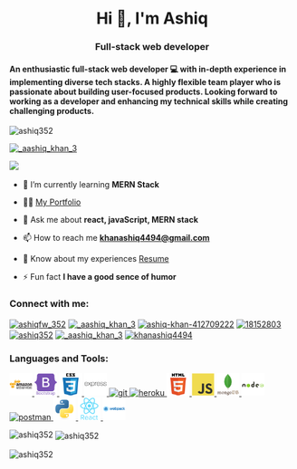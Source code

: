 <h1 align="center">Hi 👋, I'm Ashiq </h1>
<h3 align="center">Full-stack web developer</h3>

<h4>An enthusiastic full-stack web developer 💻 with in-depth
experience in implementing diverse tech stacks. A highly flexible
team player who is passionate about building user-focused
products. Looking forward to working as a developer and
enhancing my technical skills while creating challenging products.</h4>

<p align="left"> <img src="https://komarev.com/ghpvc/?username=ashiq352&label=Profile%20views&color=0e75b6&style=flat" alt="ashiq352" /> </p>

<p align="left"> <a href="https://twitter.com/_aashiq_khan_3" target="blank"><img src="https://img.shields.io/twitter/follow/_aashiq_khan_3?logo=twitter&style=for-the-badge" alt="_aashiq_khan_3" /></a> </p>

<img  src="https://www.aalpha.net/wp-content/uploads/2020/12/full-stack-development.gif"  />

- 🌱 I’m currently learning **MERN Stack**

- 👨‍💼 [ My Portfolio](https://drive.google.com/file/d/1BQFWilpa-sTkxcl9bks07hlARyLAB_vR/view?usp=sharing)

- 💬 Ask me about **react, javaScript, MERN stack**

- 📫 How to reach me **khanashiq4494@gmail.com**

- 📄 Know about my experiences [Resume](https://drive.google.com/file/d/1BQFWilpa-sTkxcl9bks07hlARyLAB_vR/view?usp=sharing)

- ⚡ Fun fact **I have a good sence of humor**



<h3 align="left">Connect with me:</h3>
<p align="left">
<a href="https://codepen.io/ashiqfw_352" target="blank"><img align="center" src="https://raw.githubusercontent.com/rahuldkjain/github-profile-readme-generator/master/src/images/icons/Social/codepen.svg" alt="ashiqfw_352" height="30" width="40" /></a>
<a href="https://twitter.com/_aashiq_khan_3" target="blank"><img align="center" src="https://raw.githubusercontent.com/rahuldkjain/github-profile-readme-generator/master/src/images/icons/Social/twitter.svg" alt="_aashiq_khan_3" height="30" width="40" /></a>
<a href="https://linkedin.com/in/ashiq-khan-412709222" target="blank"><img align="center" src="https://raw.githubusercontent.com/rahuldkjain/github-profile-readme-generator/master/src/images/icons/Social/linked-in-alt.svg" alt="ashiq-khan-412709222" height="30" width="40" /></a>
<a href="https://stackoverflow.com/users/18152803" target="blank"><img align="center" src="https://raw.githubusercontent.com/rahuldkjain/github-profile-readme-generator/master/src/images/icons/Social/stack-overflow.svg" alt="18152803" height="30" width="40" /></a>
<a href="https://codesandbox.com/ashiq352" target="blank"><img align="center" src="https://raw.githubusercontent.com/rahuldkjain/github-profile-readme-generator/master/src/images/icons/Social/codesandbox.svg" alt="ashiq352" height="30" width="40" /></a>
<a href="https://instagram.com/_aashiq_khan_3" target="blank"><img align="center" src="https://raw.githubusercontent.com/rahuldkjain/github-profile-readme-generator/master/src/images/icons/Social/instagram.svg" alt="_aashiq_khan_3" height="30" width="40" /></a>
<a href="https://www.leetcode.com/khanashiq4494" target="blank"><img align="center" src="https://raw.githubusercontent.com/rahuldkjain/github-profile-readme-generator/master/src/images/icons/Social/leet-code.svg" alt="khanashiq4494" height="30" width="40" /></a>
</p>

<h3 align="left">Languages and Tools:</h3>
<p align="left"> <a href="https://aws.amazon.com" target="_blank" rel="noreferrer"> <img src="https://raw.githubusercontent.com/devicons/devicon/master/icons/amazonwebservices/amazonwebservices-original-wordmark.svg" alt="aws" width="40" height="40"/> </a> <a href="https://getbootstrap.com" target="_blank" rel="noreferrer"> <img src="https://raw.githubusercontent.com/devicons/devicon/master/icons/bootstrap/bootstrap-plain-wordmark.svg" alt="bootstrap" width="40" height="40"/> </a> <a href="https://www.w3schools.com/css/" target="_blank" rel="noreferrer"> <img src="https://raw.githubusercontent.com/devicons/devicon/master/icons/css3/css3-original-wordmark.svg" alt="css3" width="40" height="40"/> </a> <a href="https://expressjs.com" target="_blank" rel="noreferrer"> <img src="https://raw.githubusercontent.com/devicons/devicon/master/icons/express/express-original-wordmark.svg" alt="express" width="40" height="40"/> </a> <a href="https://git-scm.com/" target="_blank" rel="noreferrer"> <img src="https://www.vectorlogo.zone/logos/git-scm/git-scm-icon.svg" alt="git" width="40" height="40"/> </a> <a href="https://heroku.com" target="_blank" rel="noreferrer"> <img src="https://www.vectorlogo.zone/logos/heroku/heroku-icon.svg" alt="heroku" width="40" height="40"/> </a> <a href="https://www.w3.org/html/" target="_blank" rel="noreferrer"> <img src="https://raw.githubusercontent.com/devicons/devicon/master/icons/html5/html5-original-wordmark.svg" alt="html5" width="40" height="40"/> </a> <a href="https://developer.mozilla.org/en-US/docs/Web/JavaScript" target="_blank" rel="noreferrer"> <img src="https://raw.githubusercontent.com/devicons/devicon/master/icons/javascript/javascript-original.svg" alt="javascript" width="40" height="40"/> </a> <a href="https://www.mongodb.com/" target="_blank" rel="noreferrer"> <img src="https://raw.githubusercontent.com/devicons/devicon/master/icons/mongodb/mongodb-original-wordmark.svg" alt="mongodb" width="40" height="40"/> </a> <a href="https://nodejs.org" target="_blank" rel="noreferrer"> <img src="https://raw.githubusercontent.com/devicons/devicon/master/icons/nodejs/nodejs-original-wordmark.svg" alt="nodejs" width="40" height="40"/> </a> <a href="https://postman.com" target="_blank" rel="noreferrer"> <img src="https://www.vectorlogo.zone/logos/getpostman/getpostman-icon.svg" alt="postman" width="40" height="40"/> </a> <a href="https://www.python.org" target="_blank" rel="noreferrer"> <img src="https://raw.githubusercontent.com/devicons/devicon/master/icons/python/python-original.svg" alt="python" width="40" height="40"/> </a> <a href="https://reactjs.org/" target="_blank" rel="noreferrer"> <img src="https://raw.githubusercontent.com/devicons/devicon/master/icons/react/react-original-wordmark.svg" alt="react" width="40" height="40"/> </a> <a href="https://webpack.js.org" target="_blank" rel="noreferrer"> <img src="https://raw.githubusercontent.com/devicons/devicon/d00d0969292a6569d45b06d3f350f463a0107b0d/icons/webpack/webpack-original-wordmark.svg" alt="webpack" width="40" height="40"/> </a> </p>

<p><img align="left" src="https://github-readme-stats.vercel.app/api/top-langs?username=ashiq352&show_icons=true&locale=en&layout=compact" alt="ashiq352" /></p>

<p>&nbsp;<img align="center" src="https://github-readme-stats.vercel.app/api?username=ashiq352&show_icons=true&locale=en" alt="ashiq352" /></p>

<p><img align="center" src="https://github-readme-streak-stats.herokuapp.com/?user=ashiq352&" alt="ashiq352" /></p>

